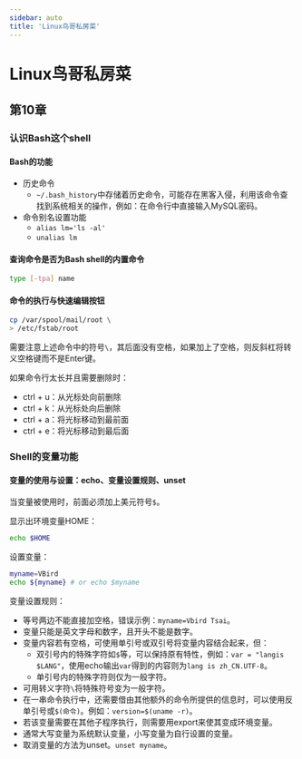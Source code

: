 ```yaml
---
sidebar: auto
title: 'Linux鸟哥私房菜'
---
```


# Linux鸟哥私房菜

## 第10章

### 认识Bash这个shell

#### Bash的功能

- 历史命令
  - `~/.bash_history`中存储着历史命令，可能存在黑客入侵，利用该命令查找到系统相关的操作，例如：在命令行中直接输入MySQL密码。 
- 命令别名设置功能
  - `alias lm='ls -al'`
  - `unalias lm`

#### 查询命令是否为Bash shell的内置命令

```bash
type [-tpa] name
```

#### 命令的执行与快速编辑按钮

```bash
cp /var/spool/mail/root \
> /etc/fstab/root
```

需要注意上述命令中的符号`\`，其后面没有空格，如果加上了空格，则反斜杠将转义空格键而不是Enter键。

如果命令行太长并且需要删除时：

- ctrl + u：从光标处向前删除
- ctrl + k：从光标处向后删除
- ctrl + a：将光标移动到最前面
- ctrl + e：将光标移动到最后面

### Shell的变量功能

#### 变量的使用与设置：echo、变量设置规则、unset

当变量被使用时，前面必须加上美元符号`$`。

显示出环境变量HOME：

```bash
echo $HOME
```

设置变量：

```bash
myname=VBird
echo ${myname} # or echo $myname
```

变量设置规则：

- 等号两边不能直接加空格，错误示例：`myname=Vbird Tsai`。
- 变量只能是英文字母和数字，且开头不能是数字。
- 变量内容若有空格，可使用单引号或双引号将变量内容结合起来，但：
  - 双引号内的特殊字符如`$`等，可以保持原有特性，例如：`var = "langis $LANG"`，使用echo输出`var`得到的内容则为`lang is zh_CN.UTF-8`。
  - 单引号内的特殊字符则仅为一般字符。
- 可用转义字符`\`将特殊符号变为一般字符。
- 在一串命令执行中，还需要借由其他额外的命令所提供的信息时，可以使用反单引号或`$(命令)`。例如：`version=$(uname -r)`。
- 若该变量需要在其他子程序执行，则需要用export来使其变成环境变量。
- 通常大写变量为系统默认变量，小写变量为自行设置的变量。
- 取消变量的方法为unset。`unset myname`。